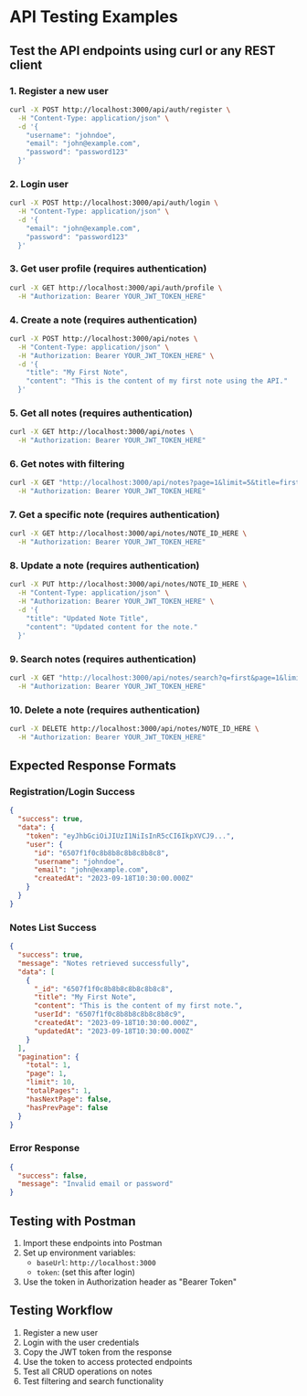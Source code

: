 # API Testing Examples

## Test the API endpoints using curl or any REST client

### 1. Register a new user
```bash
curl -X POST http://localhost:3000/api/auth/register \
  -H "Content-Type: application/json" \
  -d '{
    "username": "johndoe",
    "email": "john@example.com",
    "password": "password123"
  }'
```

### 2. Login user
```bash
curl -X POST http://localhost:3000/api/auth/login \
  -H "Content-Type: application/json" \
  -d '{
    "email": "john@example.com",
    "password": "password123"
  }'
```

### 3. Get user profile (requires authentication)
```bash
curl -X GET http://localhost:3000/api/auth/profile \
  -H "Authorization: Bearer YOUR_JWT_TOKEN_HERE"
```

### 4. Create a note (requires authentication)
```bash
curl -X POST http://localhost:3000/api/notes \
  -H "Content-Type: application/json" \
  -H "Authorization: Bearer YOUR_JWT_TOKEN_HERE" \
  -d '{
    "title": "My First Note",
    "content": "This is the content of my first note using the API."
  }'
```

### 5. Get all notes (requires authentication)
```bash
curl -X GET http://localhost:3000/api/notes \
  -H "Authorization: Bearer YOUR_JWT_TOKEN_HERE"
```

### 6. Get notes with filtering
```bash
curl -X GET "http://localhost:3000/api/notes?page=1&limit=5&title=first" \
  -H "Authorization: Bearer YOUR_JWT_TOKEN_HERE"
```

### 7. Get a specific note (requires authentication)
```bash
curl -X GET http://localhost:3000/api/notes/NOTE_ID_HERE \
  -H "Authorization: Bearer YOUR_JWT_TOKEN_HERE"
```

### 8. Update a note (requires authentication)
```bash
curl -X PUT http://localhost:3000/api/notes/NOTE_ID_HERE \
  -H "Content-Type: application/json" \
  -H "Authorization: Bearer YOUR_JWT_TOKEN_HERE" \
  -d '{
    "title": "Updated Note Title",
    "content": "Updated content for the note."
  }'
```

### 9. Search notes (requires authentication)
```bash
curl -X GET "http://localhost:3000/api/notes/search?q=first&page=1&limit=10" \
  -H "Authorization: Bearer YOUR_JWT_TOKEN_HERE"
```

### 10. Delete a note (requires authentication)
```bash
curl -X DELETE http://localhost:3000/api/notes/NOTE_ID_HERE \
  -H "Authorization: Bearer YOUR_JWT_TOKEN_HERE"
```

## Expected Response Formats

### Registration/Login Success
```json
{
  "success": true,
  "data": {
    "token": "eyJhbGciOiJIUzI1NiIsInR5cCI6IkpXVCJ9...",
    "user": {
      "id": "6507f1f0c8b8b8c8b8c8b8c8",
      "username": "johndoe",
      "email": "john@example.com",
      "createdAt": "2023-09-18T10:30:00.000Z"
    }
  }
}
```

### Notes List Success
```json
{
  "success": true,
  "message": "Notes retrieved successfully",
  "data": [
    {
      "_id": "6507f1f0c8b8b8c8b8c8b8c8",
      "title": "My First Note",
      "content": "This is the content of my first note.",
      "userId": "6507f1f0c8b8b8c8b8c8b8c9",
      "createdAt": "2023-09-18T10:30:00.000Z",
      "updatedAt": "2023-09-18T10:30:00.000Z"
    }
  ],
  "pagination": {
    "total": 1,
    "page": 1,
    "limit": 10,
    "totalPages": 1,
    "hasNextPage": false,
    "hasPrevPage": false
  }
}
```

### Error Response
```json
{
  "success": false,
  "message": "Invalid email or password"
}
```

## Testing with Postman

1. Import these endpoints into Postman
2. Set up environment variables:
   - `baseUrl`: `http://localhost:3000`
   - `token`: (set this after login)
3. Use the token in Authorization header as "Bearer Token"

## Testing Workflow

1. Register a new user
2. Login with the user credentials
3. Copy the JWT token from the response
4. Use the token to access protected endpoints
5. Test all CRUD operations on notes
6. Test filtering and search functionality

